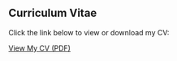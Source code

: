 <h2>Curriculum Vitae</h2>
<p>Click the link below to view or download my CV:</p>
<a href="/assets/cv/cv.pdf" target="_blank" rel="noopener noreferrer">View My CV (PDF)</a>
